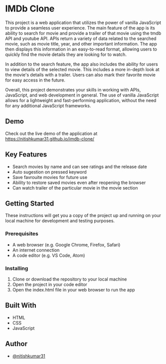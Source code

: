 # IMDb Clone

This project is a web application that utilizes the power of vanilla JavaScript to provide a seamless user experience. The main feature of the app is its ability to search for movie and provide a trailer of that movie using the tmdb API and youtube API. APIs return a variety of data related to the searched movie, such as movie title, year, and other important information. The app then displays this information in an easy-to-read format, allowing users to quickly find the movie details they are looking for to watch.

In addition to the search feature, the app also includes the ability for users to view details of the selected movie. This includes a more in-depth look at the movie's details with a trailer. Users can also mark their favorite movie for easy access in the future.

Overall, this project demonstrates your skills in working with APIs, JavaScript, and web development in general. The use of vanilla JavaScript allows for a lightweight and fast-performing application, without the need for any additional JavaScript frameworks.

## Demo

Check out the live demo of the application at https://nitishkumar31.github.io/imdb-clone/

## Key Features

- Search movies by name and can see ratings and the release date
- Auto sugestion on pressed keyword
- Save favrouite movies for future use
- Ability to restore saved movies even after reopening the browser
- Can watch trailer of the particular movie in the movie section

## Getting Started

These instructions will get you a copy of the project up and running on your local machine for development and testing purposes.

### Prerequisites

- A web browser (e.g. Google Chrome, Firefox, Safari)
- An internet connection
- A code editor (e.g. VS Code, Atom)

### Installing

1. Clone or download the repository to your local machine
2. Open the project in your code editor
3. Open the index.html file in your web browser to run the app

## Built With

- HTML
- CSS
- JavaScript

## Author

- [@nitishkumar31](https://github.com/nitishkumar31)
